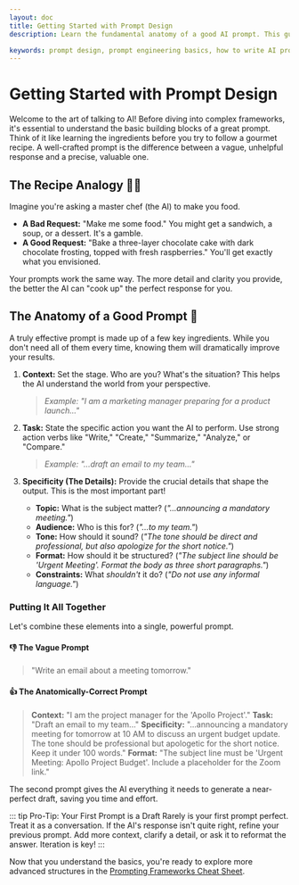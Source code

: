 ```yaml
---
layout: doc
title: Getting Started with Prompt Design
description: Learn the fundamental anatomy of a good AI prompt. This guide covers the core components—Context, Task, and Specificity—to help you write clear instructions for better results.

keywords: prompt design, prompt engineering basics, how to write AI prompts, prompt anatomy, AI instructions, better AI results
---
```


# Getting Started with Prompt Design

Welcome to the art of talking to AI! Before diving into complex frameworks, it's essential to understand the basic building blocks of a great prompt. Think of it like learning the ingredients before you try to follow a gourmet recipe. A well-crafted prompt is the difference between a vague, unhelpful response and a precise, valuable one.

## The Recipe Analogy 🧑‍🍳

Imagine you're asking a master chef (the AI) to make you food.

*   **A Bad Request:** "Make me some food." You might get a sandwich, a soup, or a dessert. It's a gamble.
*   **A Good Request:** "Bake a three-layer chocolate cake with dark chocolate frosting, topped with fresh raspberries." You'll get exactly what you envisioned.

Your prompts work the same way. The more detail and clarity you provide, the better the AI can "cook up" the perfect response for you.

## The Anatomy of a Good Prompt 🧬

A truly effective prompt is made up of a few key ingredients. While you don't need all of them every time, knowing them will dramatically improve your results.

1.  **Context:** Set the stage. Who are you? What's the situation? This helps the AI understand the world from your perspective.
    > *Example: "I am a marketing manager preparing for a product launch..."*

2.  **Task:** State the specific action you want the AI to perform. Use strong action verbs like "Write," "Create," "Summarize," "Analyze," or "Compare."
    > *Example: "...draft an email to my team..."*

3.  **Specificity (The Details):** Provide the crucial details that shape the output. This is the most important part!
    *   **Topic:** What is the subject matter? (*"...announcing a mandatory meeting."*)
    *   **Audience:** Who is this for? (*"...to my team."*)
    *   **Tone:** How should it sound? (*"The tone should be direct and professional, but also apologize for the short notice."*)
    *   **Format:** How should it be structured? (*"The subject line should be 'Urgent Meeting'. Format the body as three short paragraphs."*)
    *   **Constraints:** What *shouldn't* it do? (*"Do not use any informal language."*)

### Putting It All Together

Let's combine these elements into a single, powerful prompt.

#### 👎 The Vague Prompt

> "Write an email about a meeting tomorrow."

#### 👍 The Anatomically-Correct Prompt

> **Context:** "I am the project manager for the 'Apollo Project'."
> **Task:** "Draft an email to my team..."
> **Specificity:** "...announcing a mandatory meeting for tomorrow at 10 AM to discuss an urgent budget update. The tone should be professional but apologetic for the short notice. Keep it under 100 words."
> **Format:** "The subject line must be 'Urgent Meeting: Apollo Project Budget'. Include a placeholder for the Zoom link."

The second prompt gives the AI everything it needs to generate a near-perfect draft, saving you time and effort.

::: tip Pro-Tip: Your First Prompt is a Draft
Rarely is your first prompt perfect. Treat it as a conversation. If the AI's response isn't quite right, refine your previous prompt. Add more context, clarify a detail, or ask it to reformat the answer. Iteration is key!
:::

Now that you understand the basics, you're ready to explore more advanced structures in the [Prompting Frameworks Cheat Sheet](./prompt-cheatsheet).